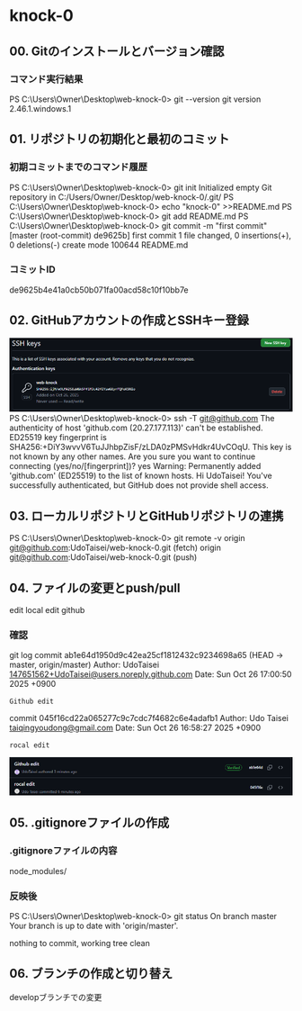 ﻿# knock-0

## 00. Gitのインストールとバージョン確認
### コマンド実行結果
PS C:\Users\Owner\Desktop\web-knock-0> git --version
git version 2.46.1.windows.1

## 01. リポジトリの初期化と最初のコミット
### 初期コミットまでのコマンド履歴
PS C:\Users\Owner\Desktop\web-knock-0> git init
Initialized empty Git repository in C:/Users/Owner/Desktop/web-knock-0/.git/
PS C:\Users\Owner\Desktop\web-knock-0> echo "knock-0" >>README.md
PS C:\Users\Owner\Desktop\web-knock-0> git add README.md
PS C:\Users\Owner\Desktop\web-knock-0> git commit -m "first commit"
[master (root-commit) de9625b] first commit
 1 file changed, 0 insertions(+), 0 deletions(-)
 create mode 100644 README.md
### コミットID
de9625b4e41a0cb50b071fa00acd58c10f10bb7e
 
## 02. GitHubアカウントの作成とSSHキー登録
![SSHkey](images/SSHkey.png)
PS C:\Users\Owner\Desktop\web-knock-0> ssh -T git@github.com
The authenticity of host 'github.com (20.27.177.113)' can't be established.
ED25519 key fingerprint is SHA256:+DiY3wvvV6TuJJhbpZisF/zLDA0zPMSvHdkr4UvCOqU.
This key is not known by any other names.
Are you sure you want to continue connecting (yes/no/[fingerprint])? yes
Warning: Permanently added 'github.com' (ED25519) to the list of known hosts.
Hi UdoTaisei! You've successfully authenticated, but GitHub does not provide shell access.

## 03. ローカルリポジトリとGitHubリポジトリの連携
PS C:\Users\Owner\Desktop\web-knock-0> git remote -v
origin  git@github.com:UdoTaisei/web-knock-0.git (fetch)
origin  git@github.com:UdoTaisei/web-knock-0.git (push)

## 04. ファイルの変更とpush/pull
edit local
edit github
### 確認
 git log
commit ab1e64d1950d9c42ea25cf1812432c9234698a65 (HEAD -> master, origin/master)
Author: UdoTaisei <147651562+UdoTaisei@users.noreply.github.com>
Date:   Sun Oct 26 17:00:50 2025 +0900

    Github edit

commit 045f16cd22a065277c9c7cdc7f4682c6e4adafb1
Author: Udo Taisei <taiqingyoudong@gmail.com>
Date:   Sun Oct 26 16:58:27 2025 +0900

    rocal edit
![SSHkey](images/hub04.png)

## 05. .gitignoreファイルの作成
### .gitignoreファイルの内容
node_modules/
### 反映後
PS C:\Users\Owner\Desktop\web-knock-0> git status
On branch master
Your branch is up to date with 'origin/master'.

nothing to commit, working tree clean

## 06. ブランチの作成と切り替え
developブランチでの変更